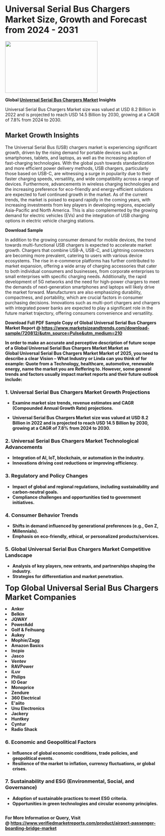 <H1>Universal Serial Bus Chargers Market Size, Growth and Forecast from 2024 - 2031</H1><img class="aligncenter size-medium wp-image-584254" src="https://thirdeyenews.in/wp-content/uploads/2024/09/Global-Market-Research-300x168.jpeg" alt="" width="300" height="168" /><p><strong>Global&nbsp;<a href="https://www.marketsizeandtrends.com/download-sample/720812/&amp;utm_source=Pulse&amp;utm_medium=210">Universal Serial Bus Chargers Market</a> Insights</strong></p><p>Universal Serial Bus Chargers Market size was valued at USD 8.2 Billion in 2022 and is projected to reach USD 14.5 Billion by 2030, growing at a CAGR of 7.8% from 2024 to 2030.</p><p><h2>Market Growth Insights</h2> <p>The Universal Serial Bus (USB) chargers market is experiencing significant growth, driven by the rising demand for portable devices such as smartphones, tablets, and laptops, as well as the increasing adoption of fast-charging technologies. With the global push towards standardization and more efficient power delivery methods, USB chargers, particularly those based on USB-C, are witnessing a surge in popularity due to their faster charging speeds, versatility, and wide compatibility across a range of devices. Furthermore, advancements in wireless charging technologies and the increasing preference for eco-friendly and energy-efficient solutions are expected to fuel continued growth in the market. As of the current trends, the market is poised to expand rapidly in the coming years, with increasing investments from key players in developing regions, especially Asia-Pacific and North America. This is also complemented by the growing demand for electric vehicles (EVs) and the integration of USB charging options in electric vehicle charging stations.</p> <p><strong>Download Sample</strong></p> <p>In addition to the growing consumer demand for mobile devices, the trend towards multi-functional USB chargers is expected to accelerate market growth. Chargers that combine USB-A, USB-C, and Lightning connectors are becoming more prevalent, catering to users with various device ecosystems. The rise in e-commerce platforms has further contributed to market expansion, offering a wide array of charging accessories that cater to both individual consumers and businesses, from corporate enterprises to small enterprises with specific charging needs. Additionally, the rapid development of 5G networks and the need for high-power chargers to meet the demands of next-generation smartphones and laptops will likely drive the market forward. Manufacturers are also emphasizing durability, compactness, and portability, which are crucial factors in consumer purchasing decisions. Innovations such as multi-port chargers and chargers with integrated power banks are expected to play a significant role in the future market trajectory, offering consumers convenience and versatility.</p> <p><strong></p><p><span class=""><strong>Download Full PDF Sample Copy of Global Universal Serial Bus Chargers Market Report</strong> @ <a href="https://www.marketsizeandtrends.com/download-sample/720812/&amp;utm_source=Pulse&amp;utm_medium=210" target="_blank">https://www.marketsizeandtrends.com/download-sample/720812/&amp;utm_source=Pulse&amp;utm_medium=210</a></span></p><p>In order to make an accurate and perceptive description of future scope of a Global&nbsp;Universal Serial Bus Chargers Market Market as Global&nbsp;Universal Serial Bus Chargers Market Market of 2025, you need to describe a clear Vision &ndash; What Industry or Linda can you think of for example: Quote from a Technology, healthcare, automotive, renewable energy, name the market you are Reffering to. However, some general trends and factors usually impact market reports and their future outlook include:</p><h3>1.&nbsp;<strong>Universal Serial Bus Chargers Market Growth Projections</strong></h3><ul><li>Examine market size trends, revenue estimates and CAGR (Compounded Annual Growth Rate) projections.</li><li><p>Universal Serial Bus Chargers Market size was valued at USD 8.2 Billion in 2022 and is projected to reach USD 14.5 Billion by 2030, growing at a CAGR of 7.8% from 2024 to 2030.</p></li></ul><h3>2.&nbsp;<strong>Universal Serial Bus Chargers Market Technological Advancements</strong></h3><ul><li>Integration of AI, IoT, blockchain, or automation in the industry.</li><li>Innovations driving cost reductions or improving efficiency.</li></ul><h3>3.&nbsp;<strong>Regulatory and Policy Changes</strong></h3><ul><li>Impact of global and regional regulations, including sustainability and carbon-neutral goals.</li><li>Compliance challenges and opportunities tied to government initiatives.</li></ul><h3>4.&nbsp;<strong>Consumer Behavior Trends</strong></h3><ul><li>Shifts in demand influenced by generational preferences (e.g., Gen Z, Millennials).</li><li>Emphasis on eco-friendly, ethical, or personalized products/services.</li></ul><h3>5.&nbsp;<strong>Global Universal Serial Bus Chargers Market Competitive Landscape</strong></h3><ul><li>Analysis of key players, new entrants, and partnerships shaping the industry.</li><li>Strategies for differentiation and market penetration.</li></ul><p data-pm-slice="1 1 []"><span style="color: inherit; font-family: inherit; font-size: 25px;">Top Global Universal Serial Bus Chargers Market Companies</span></p><div class="" data-test-id=""><p><li>Anker</li><li> Belkin</li><li> JQWAY</li><li> PowerAdd</li><li> Golf & Feihuang</li><li> Aukey</li><li> Mophie/Zagg</li><li> Amazon Basics</li><li> Incpio</li><li> Jasco</li><li> Ventev</li><li> RAVPower</li><li> iLuv</li><li> Philips</li><li> IO Gear</li><li> Monoprice</li><li> Zendure</li><li> 360 Electrical</li><li> E'aiito</li><li> Unu Electronics</li><li> Jackery</li><li> Huntkey</li><li> Cyntur</li><li> Radio Shack</li></p></div><h3>6.&nbsp;<strong>Economic and Geopolitical Factors</strong></h3><ul><li>Influence of global economic conditions, trade policies, and geopolitical events.</li><li>Resilience of the market to inflation, currency fluctuations, or global crises.</li></ul><h3>7.&nbsp;<strong>Sustainability and ESG (Environmental, Social, and Governance)</strong></h3><ul><li>Adoption of sustainable practices to meet ESG criteria.</li><li>Opportunities in green technologies and circular economy principles.</li></ul><h2><strong style="font-size: 14px;">For More Information or Query, Visit @&nbsp;</strong><a style="background-color: #ffffff; font-size: 14px;" href="https://www.marketsizeandtrends.com/report/universal-serial-bus-chargers-market/" target="_blank">https://www.verifiedmarketreports.com/product/airport-passenger-boarding-bridge-market</a></h2>
